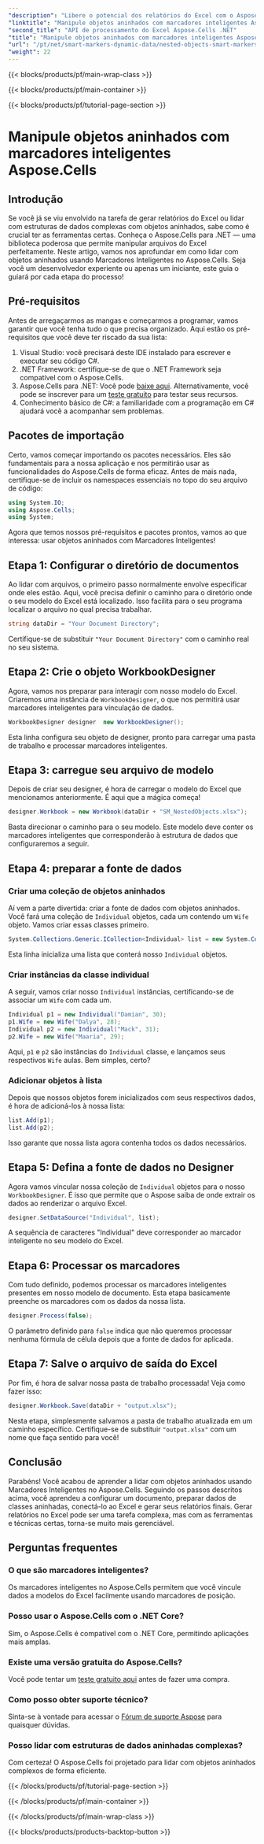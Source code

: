 ```yaml
---
"description": "Libere o potencial dos relatórios do Excel com o Aspose.Cells manipulando objetos aninhados sem esforço usando Marcadores Inteligentes em um guia passo a passo."
"linktitle": "Manipule objetos aninhados com marcadores inteligentes Aspose.Cells"
"second_title": "API de processamento do Excel Aspose.Cells .NET"
"title": "Manipule objetos aninhados com marcadores inteligentes Aspose.Cells"
"url": "/pt/net/smart-markers-dynamic-data/nested-objects-smart-markers/"
"weight": 22
---
```


{{< blocks/products/pf/main-wrap-class >}}

{{< blocks/products/pf/main-container >}}

{{< blocks/products/pf/tutorial-page-section >}}

# Manipule objetos aninhados com marcadores inteligentes Aspose.Cells

## Introdução
Se você já se viu envolvido na tarefa de gerar relatórios do Excel ou lidar com estruturas de dados complexas com objetos aninhados, sabe como é crucial ter as ferramentas certas. Conheça o Aspose.Cells para .NET — uma biblioteca poderosa que permite manipular arquivos do Excel perfeitamente. Neste artigo, vamos nos aprofundar em como lidar com objetos aninhados usando Marcadores Inteligentes no Aspose.Cells. Seja você um desenvolvedor experiente ou apenas um iniciante, este guia o guiará por cada etapa do processo!
## Pré-requisitos
Antes de arregaçarmos as mangas e começarmos a programar, vamos garantir que você tenha tudo o que precisa organizado. Aqui estão os pré-requisitos que você deve ter riscado da sua lista:
1. Visual Studio: você precisará deste IDE instalado para escrever e executar seu código C#.
2. .NET Framework: certifique-se de que o .NET Framework seja compatível com o Aspose.Cells.
3. Aspose.Cells para .NET: Você pode [baixe aqui](https://releases.aspose.com/cells/net/). Alternativamente, você pode se inscrever para um [teste gratuito](https://releases.aspose.com/) para testar seus recursos.
4. Conhecimento básico de C#: a familiaridade com a programação em C# ajudará você a acompanhar sem problemas.
## Pacotes de importação
Certo, vamos começar importando os pacotes necessários. Eles são fundamentais para a nossa aplicação e nos permitirão usar as funcionalidades do Aspose.Cells de forma eficaz. Antes de mais nada, certifique-se de incluir os namespaces essenciais no topo do seu arquivo de código:
```csharp
using System.IO;
using Aspose.Cells;
using System;
```
Agora que temos nossos pré-requisitos e pacotes prontos, vamos ao que interessa: usar objetos aninhados com Marcadores Inteligentes!
## Etapa 1: Configurar o diretório de documentos
Ao lidar com arquivos, o primeiro passo normalmente envolve especificar onde eles estão. Aqui, você precisa definir o caminho para o diretório onde o seu modelo do Excel está localizado. Isso facilita para o seu programa localizar o arquivo no qual precisa trabalhar.
```csharp
string dataDir = "Your Document Directory";
```
Certifique-se de substituir `"Your Document Directory"` com o caminho real no seu sistema.
## Etapa 2: Crie o objeto WorkbookDesigner
Agora, vamos nos preparar para interagir com nosso modelo do Excel. Criaremos uma instância de `WorkbookDesigner`, o que nos permitirá usar marcadores inteligentes para vinculação de dados.
```csharp
WorkbookDesigner designer  new WorkbookDesigner();
```
Esta linha configura seu objeto de designer, pronto para carregar uma pasta de trabalho e processar marcadores inteligentes.
## Etapa 3: carregue seu arquivo de modelo
Depois de criar seu designer, é hora de carregar o modelo do Excel que mencionamos anteriormente. É aqui que a mágica começa!
```csharp
designer.Workbook = new Workbook(dataDir + "SM_NestedObjects.xlsx");
```
Basta direcionar o caminho para o seu modelo. Este modelo deve conter os marcadores inteligentes que corresponderão à estrutura de dados que configuraremos a seguir.
## Etapa 4: preparar a fonte de dados
### Criar uma coleção de objetos aninhados
Aí vem a parte divertida: criar a fonte de dados com objetos aninhados. Você fará uma coleção de `Individual` objetos, cada um contendo um `Wife` objeto. Vamos criar essas classes primeiro.
```csharp
System.Collections.Generic.ICollection<Individual> list = new System.Collections.Generic.List<Individual>();
```
Esta linha inicializa uma lista que conterá nosso `Individual` objetos.
### Criar instâncias da classe individual
A seguir, vamos criar nosso `Individual` instâncias, certificando-se de associar um `Wife` com cada um.
```csharp
Individual p1 = new Individual("Damian", 30);
p1.Wife = new Wife("Dalya", 28);
Individual p2 = new Individual("Mack", 31);
p2.Wife = new Wife("Maaria", 29);
```
Aqui, `p1` e `p2` são instâncias do `Individual` classe, e lançamos seus respectivos `Wife` aulas. Bem simples, certo?
### Adicionar objetos à lista
Depois que nossos objetos forem inicializados com seus respectivos dados, é hora de adicioná-los à nossa lista:
```csharp
list.Add(p1);
list.Add(p2);
```
Isso garante que nossa lista agora contenha todos os dados necessários.
## Etapa 5: Defina a fonte de dados no Designer
Agora vamos vincular nossa coleção de `Individual` objetos para o nosso `WorkbookDesigner`. É isso que permite que o Aspose saiba de onde extrair os dados ao renderizar o arquivo Excel.
```csharp
designer.SetDataSource("Individual", list);
```
A sequência de caracteres "Individual" deve corresponder ao marcador inteligente no seu modelo do Excel.
## Etapa 6: Processar os marcadores
Com tudo definido, podemos processar os marcadores inteligentes presentes em nosso modelo de documento. Esta etapa basicamente preenche os marcadores com os dados da nossa lista.
```csharp
designer.Process(false);
```
O parâmetro definido para `false` indica que não queremos processar nenhuma fórmula de célula depois que a fonte de dados for aplicada.
## Etapa 7: Salve o arquivo de saída do Excel
Por fim, é hora de salvar nossa pasta de trabalho processada! Veja como fazer isso:
```csharp
designer.Workbook.Save(dataDir + "output.xlsx");
```
Nesta etapa, simplesmente salvamos a pasta de trabalho atualizada em um caminho específico. Certifique-se de substituir `"output.xlsx"` com um nome que faça sentido para você!
## Conclusão
Parabéns! Você acabou de aprender a lidar com objetos aninhados usando Marcadores Inteligentes no Aspose.Cells. Seguindo os passos descritos acima, você aprendeu a configurar um documento, preparar dados de classes aninhadas, conectá-lo ao Excel e gerar seus relatórios finais. Gerar relatórios no Excel pode ser uma tarefa complexa, mas com as ferramentas e técnicas certas, torna-se muito mais gerenciável.
## Perguntas frequentes
### O que são marcadores inteligentes?  
Os marcadores inteligentes no Aspose.Cells permitem que você vincule dados a modelos do Excel facilmente usando marcadores de posição.
### Posso usar o Aspose.Cells com o .NET Core?  
Sim, o Aspose.Cells é compatível com o .NET Core, permitindo aplicações mais amplas.
### Existe uma versão gratuita do Aspose.Cells?  
Você pode tentar um [teste gratuito aqui](https://releases.aspose.com/) antes de fazer uma compra.
### Como posso obter suporte técnico?  
Sinta-se à vontade para acessar o [Fórum de suporte Aspose](https://forum.aspose.com/c/cells/9) para quaisquer dúvidas.
### Posso lidar com estruturas de dados aninhadas complexas?  
Com certeza! O Aspose.Cells foi projetado para lidar com objetos aninhados complexos de forma eficiente.

{{< /blocks/products/pf/tutorial-page-section >}}

{{< /blocks/products/pf/main-container >}}

{{< /blocks/products/pf/main-wrap-class >}}

{{< blocks/products/products-backtop-button >}}